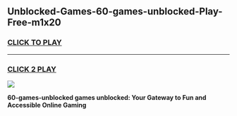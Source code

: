 
## Unblocked-Games-60-games-unblocked-Play-Free-m1x20
<h3>
<a href="https://premium76.site?title=60-games-unblocked&ref=10A">CLICK TO PLAY</a></h3>
<hr>

<h3>
<a href="https://premium76.site?title=60-games-unblocked&ref=10A">CLICK 2 PLAY</a>
  
</h3>

<a href="https://premium76.site?title=60-games-unblocked&ref=10A"><img src="https://clearcache.store/games.png"></a>


**60-games-unblocked games unblocked: Your Gateway to Fun and Accessible Online Gaming**

